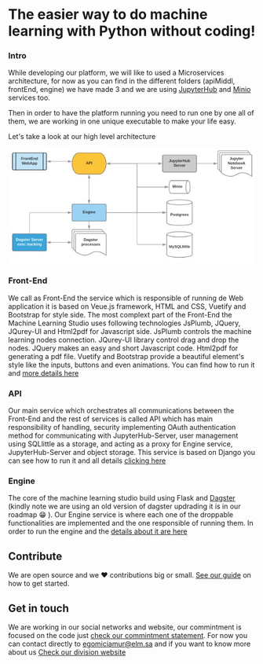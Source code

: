 # The easier way to do machine learning with Python without coding!

### Intro

While developing our platform, we will like to used a Microservices architecture, for now as you can find in the different folders (apiMiddl, frontEnd, engine) we have made 3 and we are using [JupyterHub](https://jupyterhub.readthedocs.io/en/stable/) and [Minio](https://min.io/) services too.

Then in order to have the platform running you need to run one by one all of them, we are working in one unique executable to make your life easy.

Let's take a look at our high level architecture

![](images/arch.jpg)


### Front-End

We call as Front-End the service which is responsible of running de Web application it is based on Veue.js framework, HTML and CSS, Vuetify and Bootstrap for style side. The most complext part of the Front-End the Machine Learning Studio uses following technologies JsPlumb, JQuery, JQurey-UI and Html2pdf for Javascript side. JsPlumb controls the machine learning nodes connection. JQurey-UI library control drag and drop the nodes. JQuery makes an easy and short Javascript code. Html2pdf for generating a pdf file. Vuetify and Bootstrap provide a beautiful element's style like the inputs, buttons and even animations. You can find how to run it and [more details here](https://github.com/elmpystudio/eps/blob/main/frontEnd/README.md)


### API

Our main service which orchestrates all communications between the Front-End and the rest of services is called API which has main responsibility of handling, security implementing OAuth authentication method for communicating with JupyterHub-Server, user management using SQLlittle as a storage, and acting as a proxy for Engine service, JupyterHub-Server and 
object storage. This service is based on Django you can see how to run it and all details [clicking here](https://github.com/elmpystudio/eps/blob/main/apiMiddl/README.md)

### Engine

The core of the machine learning studio build using Flask and [Dagster](https://dagster.io/) (kindly note we are using an old version of dagster updrading it is in our roadmap :grin: ). Our Engine service is where each one of the droppable functionalities are implemented and the one responsible of running them. In order to run the engine and the [details about it are here](https://github.com/elmpystudio/eps/blob/main/engine/README.md)

## Contribute 

We are open source and we ❤️ contributions big or small. [See our guide](https://github.com/elmpystudio/eps/blob/main/contribution.md) on how to get started.


## Get in touch 

We are working in our social networks and website, our commintment is focused on the code just [check our commintment statement](https://github.com/elmpystudio/eps/blob/main/COMMINTMENT.md).
For now you can contact directly to egomiciamur@elm.sa and if you want to know more about us [Check our division website](https://elm.sa/en/research-and-innovation/Pages/overview.aspx) 



